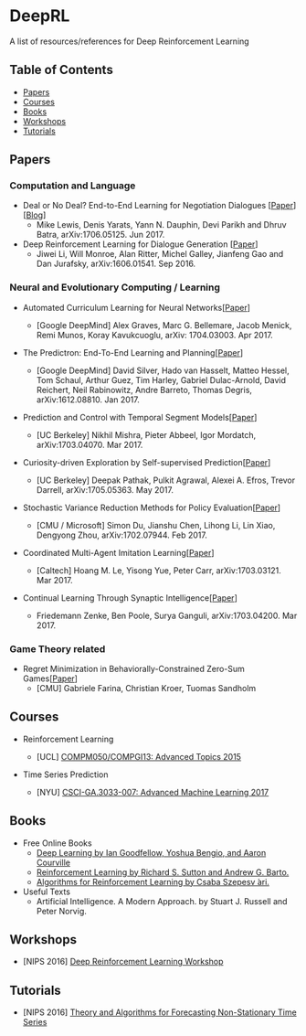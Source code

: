 # DeepRL

A list of resources/references for Deep Reinforcement Learning

## Table of Contents
- [Papers](#papers)
- [Courses](#courses)
- [Books](#books)
- [Workshops](#workshops)
- [Tutorials](#tutorials)

## Papers

### Computation and Language
* Deal or No Deal? End-to-End Learning for Negotiation Dialogues [[Paper](https://arxiv.org/abs/1606.01541)] [[Blog](https://code.facebook.com/posts/1686672014972296/deal-or-no-deal-training-ai-bots-to-negotiate/)]
  * Mike Lewis, Denis Yarats, Yann N. Dauphin, Devi Parikh and Dhruv Batra, arXiv:1706.05125. Jun 2017.
* Deep Reinforcement Learning for Dialogue Generation [[Paper](https://arxiv.org/abs/1606.01541)]
  * Jiwei Li, Will Monroe, Alan Ritter, Michel Galley, Jianfeng Gao and Dan Jurafsky, arXiv:1606.01541. Sep 2016.

### Neural and Evolutionary Computing / Learning
* Automated Curriculum Learning for Neural Networks[[Paper](https://arxiv.org/abs/1704.03003)]
  * [Google DeepMind] Alex Graves, Marc G. Bellemare, Jacob Menick, Remi Munos, Koray Kavukcuoglu, arXiv: 1704.03003. Apr 2017.

* The Predictron: End-To-End Learning and Planning[[Paper](https://arxiv.org/abs/1612.08810)]
  * [Google DeepMind] David Silver, Hado van Hasselt, Matteo Hessel, Tom Schaul, Arthur Guez, Tim Harley, Gabriel Dulac-Arnold, David Reichert, Neil Rabinowitz, Andre Barreto, Thomas Degris, arXiv:1612.08810. Jan 2017.

* Prediction and Control with Temporal Segment Models[[Paper](https://arxiv.org/abs/1703.04070)]
  * [UC Berkeley] Nikhil Mishra, Pieter Abbeel, Igor Mordatch, arXiv:1703.04070. Mar 2017.

* Curiosity-driven Exploration by Self-supervised Prediction[[Paper](https://arxiv.org/abs/1705.05363)]
  * [UC Berkeley] Deepak Pathak, Pulkit Agrawal, Alexei A. Efros, Trevor Darrell, arXiv:1705.05363. May 2017.

* Stochastic Variance Reduction Methods for Policy Evaluation[[Paper](https://arxiv.org/abs/1702.07944)]
  * [CMU / Microsoft] Simon Du, Jianshu Chen, Lihong Li, Lin Xiao, Dengyong Zhou, arXiv:1702.07944. Feb 2017.
  
* Coordinated Multi-Agent Imitation Learning[[Paper](https://arxiv.org/abs/1703.03121)]
  * [Caltech] Hoang M. Le, Yisong Yue, Peter Carr, arXiv:1703.03121. Mar 2017.

* Continual Learning Through Synaptic Intelligence[[Paper](https://arxiv.org/abs/1703.04200)]
  * Friedemann Zenke, Ben Poole, Surya Ganguli, arXiv:1703.04200. Mar 2017.

### Game Theory related
* Regret Minimization in Behaviorally-Constrained Zero-Sum Games[[Paper](http://www.cs.cmu.edu/~sandholm/behavioral.icml17.pdf)]
  * [CMU] Gabriele Farina, Christian Kroer, Tuomas Sandholm

## Courses
* Reinforcement Learning
  * [UCL] [COMPM050/COMPGI13: Advanced Topics 2015](http://www0.cs.ucl.ac.uk/staff/d.silver/web/Teaching.html)

* Time Series Prediction
  * [NYU] [CSCI-GA.3033-007: Advanced Machine Learning 2017 ](http://www.cims.nyu.edu/~mohri/amls/aml_time_series.pdf)

## Books
* Free Online Books
  * [Deep Learning by Ian Goodfellow, Yoshua Bengio, and Aaron Courville](http://www.iro.umontreal.ca/~bengioy/dlbook/)
  * [Reinforcement Learning by Richard S. Sutton and Andrew G. Barto. ](http://incompleteideas.net/sutton/book/the-book-2nd.htm)
  * [Algorithms for Reinforcement Learning by Csaba Szepesv ́ari. ](https://sites.ualberta.ca/~szepesva/papers/RLAlgsInMDPs-lecture.pdf)
* Useful Texts
  * Artificial Intelligence. A Modern Approach. by Stuart J. Russell and Peter Norvig. 
  
## Workshops
* [NIPS 2016] [Deep Reinforcement Learning Workshop](https://sites.google.com/site/deeprlnips2016/)

## Tutorials
* [NIPS 2016] [Theory and Algorithms for Forecasting Non-Stationary Time Series](http://www.cs.nyu.edu/~mohri/talks/NIPSTutorial2016.pdf)
